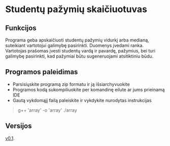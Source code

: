 # Studentų pažymių skaičiuotuvas

## Funkcijos

Programa geba apskaičiuoti studentų pažymių vidurkį arba medianą, suteikiant vartotojui galimybę pasirinkti.
Duomenys įvedami ranka.
Vartotojas prašomas įvesti studentų vardą ir pavardę, pažymius, bei turi galimybę pasirinkti, kad pažymiai būtu sugeneruojami atsitiktiniu būdu.

## Programos paleidimas

- Parsisiųskite programą zip formatu ir ją išsiarchyvuokite
- Programos kodą sukompiliuokite per komandinę eilute ar jums prieinamą IDE
- Gautą vykdomąjį failą paleiskite ir vykdykite nurodytas instrukcijas

> g++ 'array' -o 'array'
./array

## Versijos

[v0.1](https://github.com/Redziis/OP/releases).
